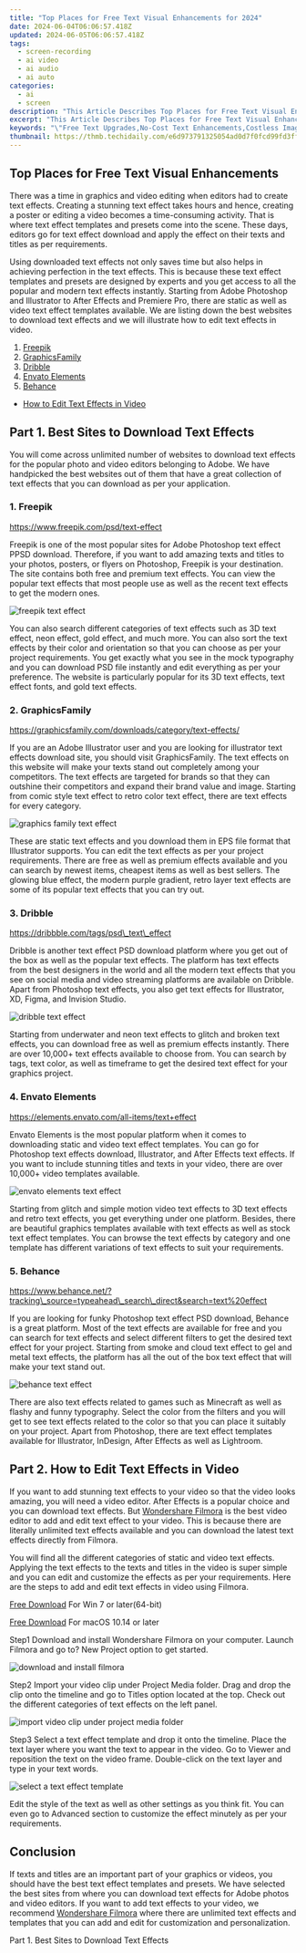 ```yaml
---
title: "Top Places for Free Text Visual Enhancements for 2024"
date: 2024-06-04T06:06:57.418Z
updated: 2024-06-05T06:06:57.418Z
tags: 
  - screen-recording
  - ai video
  - ai audio
  - ai auto
categories: 
  - ai
  - screen
description: "This Article Describes Top Places for Free Text Visual Enhancements for 2024"
excerpt: "This Article Describes Top Places for Free Text Visual Enhancements for 2024"
keywords: "\"Free Text Upgrades,No-Cost Text Enhancements,Costless Image Text Improvement,Text Augmentation Tools,Text Visualization Software,Low-Cost Text Editing,Open Access Text Design\""
thumbnail: https://thmb.techidaily.com/e6d973791325054ad0d7f0fcd99fd3ff0a56a44316e750df20403e0686bc2309.jpg
---
```


## Top Places for Free Text Visual Enhancements

There was a time in graphics and video editing when editors had to create text effects. Creating a stunning text effect takes hours and hence, creating a poster or editing a video becomes a time-consuming activity. That is where text effect templates and presets come into the scene. These days, editors go for text effect download and apply the effect on their texts and titles as per requirements.

Using downloaded text effects not only saves time but also helps in achieving perfection in the text effects. This is because these text effect templates and presets are designed by experts and you get access to all the popular and modern text effects instantly. Starting from Adobe Photoshop and Illustrator to After Effects and Premiere Pro, there are static as well as video text effect templates available. We are listing down the best websites to download text effects and we will illustrate how to edit text effects in video.

1. [Freepik](#part1-1)
2. [GraphicsFamily](#part1-2)
3. [Dribble](#part1-3)
4. [Envato Elements](#part1-4)
5. [Behance](#part1-5)

* [How to Edit Text Effects in Video](#part2)

## Part 1\. Best Sites to Download Text Effects

You will come across unlimited number of websites to download text effects for the popular photo and video editors belonging to Adobe. We have handpicked the best websites out of them that have a great collection of text effects that you can download as per your application.

### 1\. Freepik

<https://www.freepik.com/psd/text-effect>

Freepik is one of the most popular sites for Adobe Photoshop text effect PPSD download. Therefore, if you want to add amazing texts and titles to your photos, posters, or flyers on Photoshop, Freepik is your destination. The site contains both free and premium text effects. You can view the popular text effects that most people use as well as the recent text effects to get the modern ones.

![freepik text effect](https://images.wondershare.com/filmora/article-images/2022/09/freepik-text-effect.jpg)

You can also search different categories of text effects such as 3D text effect, neon effect, gold effect, and much more. You can also sort the text effects by their color and orientation so that you can choose as per your project requirements. You get exactly what you see in the mock typography and you can download PSD file instantly and edit everything as per your preference. The website is particularly popular for its 3D text effects, text effect fonts, and gold text effects.

### 2\. GraphicsFamily

<https://graphicsfamily.com/downloads/category/text-effects/>

If you are an Adobe Illustrator user and you are looking for illustrator text effects download site, you should visit GraphicsFamily. The text effects on this website will make your texts stand out completely among your competitors. The text effects are targeted for brands so that they can outshine their competitors and expand their brand value and image. Starting from comic style text effect to retro color text effect, there are text effects for every category.

![graphics family text effect](https://images.wondershare.com/filmora/article-images/2022/09/graphics-family-text-effect.jpg)

These are static text effects and you download them in EPS file format that Illustrator supports. You can edit the text effects as per your project requirements. There are free as well as premium effects available and you can search by newest items, cheapest items as well as best sellers. The glowing blue effect, the modern purple gradient, retro layer text effects are some of its popular text effects that you can try out.

### 3\. Dribble

<https://dribbble.com/tags/psd\_text\_effect>

Dribble is another text effect PSD download platform where you get out of the box as well as the popular text effects. The platform has text effects from the best designers in the world and all the modern text effects that you see on social media and video streaming platforms are available on Dribble. Apart from Photoshop text effects, you also get text effects for Illustrator, XD, Figma, and Invision Studio.

![dribble text effect](https://images.wondershare.com/filmora/article-images/2022/09/dribble-text-effect.jpg)

Starting from underwater and neon text effects to glitch and broken text effects, you can download free as well as premium effects instantly. There are over 10,000+ text effects available to choose from. You can search by tags, text color, as well as timeframe to get the desired text effect for your graphics project.

### 4\. Envato Elements

<https://elements.envato.com/all-items/text+effect>

Envato Elements is the most popular platform when it comes to downloading static and video text effect templates. You can go for Photoshop text effects download, Illustrator, and After Effects text effects. If you want to include stunning titles and texts in your video, there are over 10,000+ video templates available.

![envato elements text effect](https://images.wondershare.com/filmora/article-images/2022/09/envato-elements-text-effect.jpg)

Starting from glitch and simple motion video text effects to 3D text effects and retro text effects, you get everything under one platform. Besides, there are beautiful graphics templates available with text effects as well as stock text effect templates. You can browse the text effects by category and one template has different variations of text effects to suit your requirements.

### 5\. Behance

<https://www.behance.net/?tracking\_source=typeahead\_search\_direct&search=text%20effect>

If you are looking for funky Photoshop text effect PSD download, Behance is a great platform. Most of the text effects are available for free and you can search for text effects and select different filters to get the desired text effect for your project. Starting from smoke and cloud text effect to gel and metal text effects, the platform has all the out of the box text effect that will make your text stand out.

![behance text effect](https://images.wondershare.com/filmora/article-images/2022/09/behance-text-effect.jpg)

There are also text effects related to games such as Minecraft as well as flashy and funny typography. Select the color from the filters and you will get to see text effects related to the color so that you can place it suitably on your project. Apart from Photoshop, there are text effect templates available for Illustrator, InDesign, After Effects as well as Lightroom.

## Part 2\. How to Edit Text Effects in Video

If you want to add stunning text effects to your video so that the video looks amazing, you will need a video editor. After Effects is a popular choice and you can download text effects. But [Wondershare Filmora](https://tools.techidaily.com/wondershare/filmora/download/) is the best video editor to add and edit text effect to your video. This is because there are literally unlimited text effects available and you can download the latest text effects directly from Filmora.

You will find all the different categories of static and video text effects. Applying the text effects to the texts and titles in the video is super simple and you can edit and customize the effects as per your requirements. Here are the steps to add and edit text effects in video using Filmora.

[Free Download](https://tools.techidaily.com/wondershare/filmora/download/) For Win 7 or later(64-bit)

[Free Download](https://tools.techidaily.com/wondershare/filmora/download/) For macOS 10.14 or later

Step1 Download and install Wondershare Filmora on your computer. Launch Filmora and go to? New Project option to get started.

![download and install filmora](https://images.wondershare.com/filmora/guide/startup-window-01.png)

Step2 Import your video clip under Project Media folder. Drag and drop the clip onto the timeline and go to Titles option located at the top. Check out the different categories of text effects on the left panel.

![import video clip under project media folder](https://images.wondershare.com/filmora/guide/add-titles-win-2.png)

Step3 Select a text effect template and drop it onto the timeline. Place the text layer where you want the text to appear in the video. Go to Viewer and reposition the text on the video frame. Double-click on the text layer and type in your text words.

![select a text effect template](https://images.wondershare.com/filmora/guide/text-animation-win-1.png)

Edit the style of the text as well as other settings as you think fit. You can even go to Advanced section to customize the effect minutely as per your requirements.

## Conclusion

If texts and titles are an important part of your graphics or videos, you should have the best text effect templates and presets. We have selected the best sites from where you can download text effects for Adobe photos and video editors. If you want to add text effects to your video, we recommend [Wondershare Filmora](https://tools.techidaily.com/wondershare/filmora/download/) where there are unlimited text effects and templates that you can add and edit for customization and personalization.

Part 1\. Best Sites to Download Text Effects

<ins class="adsbygoogle"
     style="display:block"
     data-ad-format="autorelaxed"
     data-ad-client="ca-pub-7571918770474297"
     data-ad-slot="1223367746"></ins>

<ins class="adsbygoogle"
     style="display:block"
     data-ad-format="autorelaxed"
     data-ad-client="ca-pub-7571918770474297"
     data-ad-slot="1223367746"></ins>



<ins class="adsbygoogle"
     style="display:block"
     data-ad-client="ca-pub-7571918770474297"
     data-ad-slot="8358498916"
     data-ad-format="auto"
     data-full-width-responsive="true"></ins>




